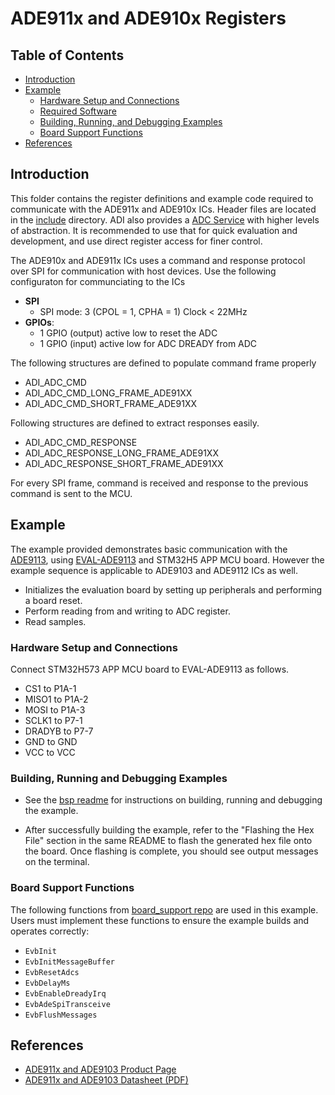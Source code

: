 ﻿# ADE911x and ADE910x Registers

## Table of Contents

- [Introduction](#introduction)
- [Example](#example)
  - [Hardware Setup and Connections](#hardware-setup-and-connections)
  - [Required Software](#required-software)
  - [Building, Running, and Debugging Examples](#building-running-and-debugging-examples)
  - [Board Support Functions](#board-support-functions)
- [References](#references)


## Introduction

This folder contains the register definitions and example code required to communicate with the ADE911x and ADE910x ICs. Header files are located in the [include](include) directory. ADI also provides a [ADC Service](https://github.com/analogdevicesinc/energy-adc-service) with higher levels of abstraction. It is recommended to use that for quick evaluation and development, and use direct register access for finer control.

The ADE910x and ADE911x ICs uses a command and response protocol over SPI for communication with host devices. Use the following configuraton for communciating to the ICs

- **SPI**
  - SPI mode: 3 (CPOL = 1, CPHA = 1)  Clock < 22MHz
- **GPIOs**:
  - 1 GPIO (output) active low to reset the ADC
  - 1 GPIO (input) active low for ADC DREADY from ADC

The following structures are defined to populate command frame properly

- ADI_ADC_CMD
- ADI_ADC_CMD_LONG_FRAME_ADE91XX
- ADI_ADC_CMD_SHORT_FRAME_ADE91XX

Following structures are defined to extract responses easily.

- ADI_ADC_CMD_RESPONSE
- ADI_ADC_RESPONSE_LONG_FRAME_ADE91XX
- ADI_ADC_RESPONSE_SHORT_FRAME_ADE91XX

For every SPI frame, command is received and response to the previous command is sent to the MCU.

## Example

The example provided demonstrates basic communication with the [ADE9113](https://www.analog.com/en/products/ade9113.html), using [EVAL-ADE9113](https://www.analog.com/en/resources/evaluation-hardware-and-software/evaluation-boards-kits/eval-ade9113.html) and STM32H5 APP MCU board. However the example sequence is applicable to ADE9103 and ADE9112 ICs as well.

- Initializes the evaluation board by setting up peripherals and performing a board reset.
- Perform reading from and writing to ADC register.
- Read samples.

### Hardware Setup and Connections

Connect STM32H573 APP MCU board to EVAL-ADE9113 as follows.
- CS1 to P1A-1
- MISO1 to P1A-2
- MOSI to P1A-3
- SCLK1 to P7-1
- DRADYB to P7-7
- GND to GND
- VCC to VCC


### Building, Running and Debugging Examples

- See the [bsp readme](https://github.com/analogdevicesinc/energy-board-support/blob/main/stm/app_mcu_h5/readme.md) for instructions on building, running and debugging the example.

- After successfully building the example, refer to the "Flashing the Hex File" section in the same README to flash the generated hex file onto the board. Once flashing is complete, you should see output messages on the terminal.

### Board Support Functions

The following functions from [board_support repo](https://github.com/analogdevicesinc/energy-board-support/tree/main/generic/include) are used in this example. Users must implement these functions to ensure the example builds and operates correctly:

- `EvbInit`
- `EvbInitMessageBuffer`
- `EvbResetAdcs`
- `EvbDelayMs`
- `EvbEnableDreadyIrq`
- `EvbAdeSpiTransceive`
- `EvbFlushMessages`


## References

- [ADE911x and ADE9103 Product Page](https://www.analog.com/en/products/ade9113.html)
- [ADE911x and ADE9103 Datasheet (PDF)](https://www.analog.com/media/en/technical-documentation/data-sheets/ade9103-ade9112-ade9113.pdf)